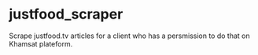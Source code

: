 # justfood_scraper
Scrape justfood.tv articles for a client who has a persmission to do that on Khamsat plateform.
